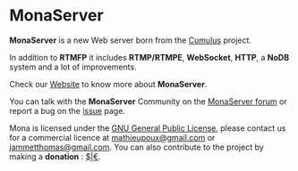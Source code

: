 MonaServer
===========

**MonaServer** is a new Web server born from the [Cumulus](https://github.com/OpenRTMFP/Cumulus) project.

In addition to **RTMFP** it includes **RTMP/RTMPE**, **WebSocket**, **HTTP**, a **NoDB** system and a lot of improvements.

Check our [Website](http://monasolutions.github.io/MonaServer/) to know more about **MonaServer**.

You can talk with the **MonaServer** Community on the [MonaServer forum](https://groups.google.com/forum/#!forum/monaserver) or report a bug on the [issue](https://github.com/MonaSolutions/MonaServer/issues) page.

Mona is licensed under the [GNU General Public License], please contact us for a commercial licence at mathieupoux@gmail.com or jammetthomas@gmail.com. You can also contribute to the project by making a **donation** : [$]|[€].

[GNU General Public License]: http://www.gnu.org/licenses/ "www.gnu.org/licenses"
[$]: https://www.paypal.com/cgi-bin/webscr?cmd=_s-xclick&hosted_button_id=M24B32EH2GV3A "Donation US"
[€]: https://www.paypal.com/cgi-bin/webscr?cmd=_s-xclick&hosted_button_id=QPWT9V67YWSGG "Donation EU"
